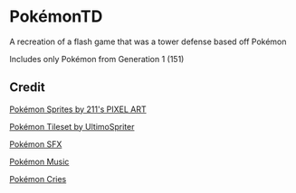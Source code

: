 # PokémonTD
A recreation of a flash game that was a tower defense based off Pokémon

Includes only Pokémon from Generation 1 (151)

## Credit
[Pokémon Sprites by 211's PIXEL ART](https://kr.pinterest.com/211grims/)

[Pokémon Tileset by UltimoSpriter](https://www.deviantart.com/ultimospriter/gallery)

[Pokémon SFX](https://soundeffects.fandom.com/wiki/Category:Pokémon_Sound_Effects)

[Pokémon Music](https://downloads.khinsider.com/game-soundtracks/album/pokemon-10th-anniversary-happy-birthday-concert-junichi-masuda-selection)

[Pokémon Cries](https://pokemoncries.com)
